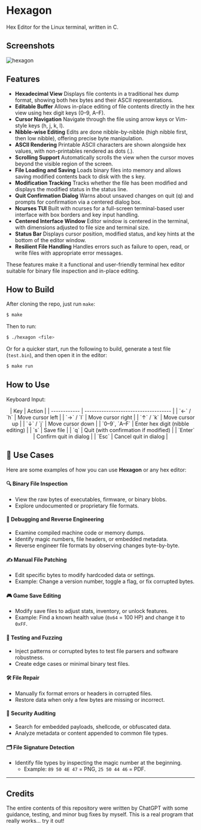 # Hexagon
Hex Editor for the Linux terminal, written in C.

## Screenshots
![hexagon](https://github.com/user-attachments/assets/1045f62f-6aa5-4bec-b394-a56c24541379)

## Features

* **Hexadecimal View** Displays file contents in a traditional hex dump format, showing
both hex bytes and their ASCII representations.
* **Editable Buffer** Allows in-place editing of file contents directly in the hex view
using hex digit keys (0–9, A–F).
* **Cursor Navigation** Navigate through the file using arrow keys or Vim-style keys (h,
j, k, l).
* **Nibble-wise Editing** Edits are done nibble-by-nibble (high nibble first, then low nibble),
offering precise byte manipulation.
* **ASCII Rendering** Printable ASCII characters are shown alongside hex values, with
non-printables rendered as dots (.).
* **Scrolling Support** Automatically scrolls the view when the cursor moves beyond the
visible region of the screen.
* **File Loading and Saving** Loads binary files into memory and allows saving modified contents
back to disk with the s key.
* **Modification Tracking** Tracks whether the file has been modified and displays the modified
status in the status line.
* **Quit Confirmation Dialog** Warns about unsaved changes on quit (q) and prompts for confirmation
via a centered dialog box.
* **Ncurses TUI** Built with ncurses for a full-screen terminal-based user interface
with box borders and key input handling.
* **Centered Interface Window** Editor window is centered in the terminal, with dimensions adjusted
to file size and terminal size.
* **Status Bar** Displays cursor position, modified status, and key hints at the
bottom of the editor window.
* **Resilient File Handling** Handles errors such as failure to open, read, or write files with
appropriate error messages.

These features make it a functional and user-friendly terminal
hex editor suitable for binary file inspection and in-place editing.

## How to Build
After cloning the repo, just run `make`:
```sh
$ make
```
Then to run:
```sh
$ ./hexagon <file>
```
Or for a quicker start, run the following to build, generate a
test file (`test.bin`), and then open it in the editor:
```sh
$ make run
```
## How to Use

Keyboard Input:

<center>
| Key          | Action                               |
| ------------ | ------------------------------------ |
| `←` / `h`    | Move cursor left                     |
| `→` / `l`    | Move cursor right                    |
| `↑` / `k`    | Move cursor up                       |
| `↓` / `j`    | Move cursor down                     |
| `0–9`, `A–F` | Enter hex digit (nibble editing)     |
| `s`          | Save file                            |
| `q`          | Quit (with confirmation if modified) |
| `Enter`      | Confirm quit in dialog               |
| `Esc`        | Cancel quit in dialog                |
</center>

## 🧰 Use Cases

Here are some examples of how you can use **Hexagon** or any hex editor:

#### 🔍 Binary File Inspection
- View the raw bytes of executables, firmware, or binary blobs.
- Explore undocumented or proprietary file formats.

#### 🐞 Debugging and Reverse Engineering
- Examine compiled machine code or memory dumps.
- Identify magic numbers, file headers, or embedded metadata.
- Reverse engineer file formats by observing changes byte-by-byte.

#### ✍️ Manual File Patching
- Edit specific bytes to modify hardcoded data or settings.
- Example: Change a version number, toggle a flag, or fix corrupted bytes.

#### 🎮 Game Save Editing
- Modify save files to adjust stats, inventory, or unlock features.
- Example: Find a known health value (`0x64` = 100 HP) and change it to `0xFF`.

#### 🧪 Testing and Fuzzing
- Inject patterns or corrupted bytes to test file parsers and software robustness.
- Create edge cases or minimal binary test files.

#### 🛠 File Repair
- Manually fix format errors or headers in corrupted files.
- Restore data when only a few bytes are missing or incorrect.

#### 🔐 Security Auditing
- Search for embedded payloads, shellcode, or obfuscated data.
- Analyze metadata or content appended to common file types.

#### 🗂 File Signature Detection
- Identify file types by inspecting the magic number at the beginning.
  - Example: `89 50 4E 47` = PNG, `25 50 44 46` = PDF.

---
## Credits
The entire contents of this repository were written by ChatGPT
with some guidance, testing, and minor bug fixes by myself. This
is a real program that really works... try it out!

